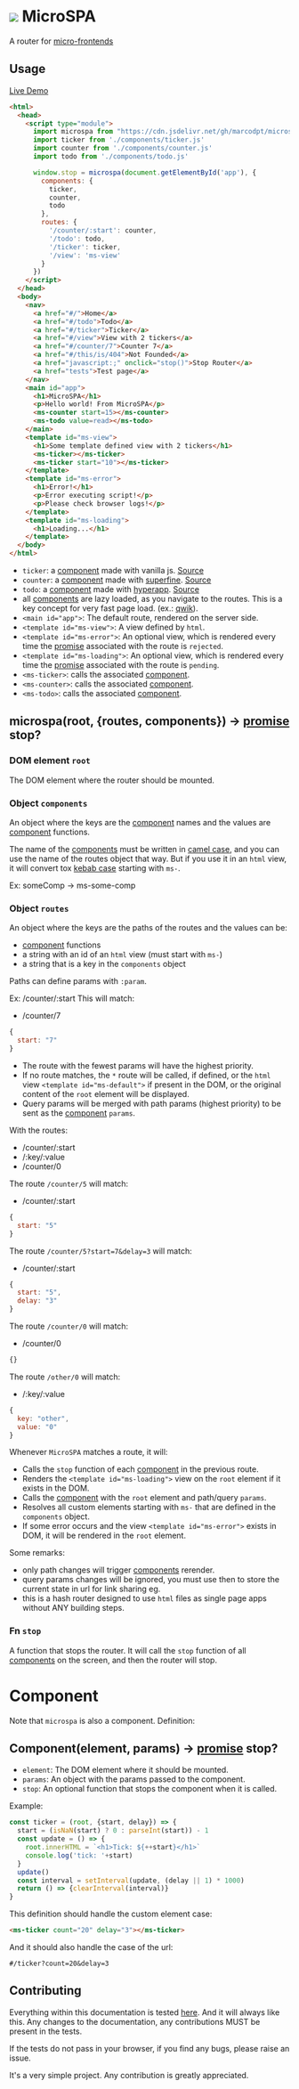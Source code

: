# ![](favicon.ico) MicroSPA
A router for [micro-frontends](https://micro-frontends.org/)

## Usage
[Live Demo](https://marcodpt.github.io/microspa/)

```html
<html>
  <head>
    <script type="module">
      import microspa from "https://cdn.jsdelivr.net/gh/marcodpt/microspa/index.js"
      import ticker from './components/ticker.js'
      import counter from './components/counter.js'
      import todo from './components/todo.js'

      window.stop = microspa(document.getElementById('app'), {
        components: {
          ticker,
          counter,
          todo
        },
        routes: {
          '/counter/:start': counter,
          '/todo': todo,
          '/ticker': ticker,
          '/view': 'ms-view'
        }
      })
    </script>
  </head>
  <body>
    <nav>
      <a href="#/">Home</a>
      <a href="#/todo">Todo</a>
      <a href="#/ticker">Ticker</a>
      <a href="#/view">View with 2 tickers</a>
      <a href="#/counter/7">Counter 7</a>
      <a href="#/this/is/404">Not Founded</a>
      <a href="javascript:;" onclick="stop()">Stop Router</a>
      <a href="tests">Test page</a>
    </nav>
    <main id="app">
      <h1>MicroSPA</h1>
      <p>Hello world! From MicroSPA</p>
      <ms-counter start=15></ms-counter>
      <ms-todo value=read></ms-todo>
    </main>
    <template id="ms-view">
      <h1>Some template defined view with 2 tickers</h1>
      <ms-ticker></ms-ticker>
      <ms-ticker start="10"></ms-ticker>
    </template>
    <template id="ms-error">
      <h1>Error!</h1>
      <p>Error executing script!</p>
      <p>Please check browser logs!</p>
    </template>
    <template id="ms-loading">
      <h1>Loading...</h1>
    </template>
  </body>
</html>
```
 - `ticker`: a [component](#-Component) made with vanilla js.
[Source](https://raw.githubusercontent.com/marcodpt/microspa/main/components/ticker.js) 
 - `counter`: a [component](#-Component) made with
[superfine](https://github.com/jorgebucaran/superfine).
[Source](https://raw.githubusercontent.com/marcodpt/microspa/main/components/counter.js) 
 - `todo`: a [component](#-Component) made with
[hyperapp](https://github.com/jorgebucaran/hyperapp).
[Source](https://raw.githubusercontent.com/marcodpt/microspa/main/components/todo.js) 
 - all [components](#-Component) are lazy loaded, as you navigate to the routes.
This is a key concept for very fast page load.
(ex.: [qwik](https://github.com/BuilderIO/qwik)).
 - `<main id="app">`: The default route, rendered on the server side.
 - `<template id="ms-view">`: A view defined by `html`.
 - `<template id="ms-error">`: An optional view, which is rendered every time the
[promise](https://developer.mozilla.org/en-US/docs/Web/JavaScript/Reference/Global_Objects/Promise)
associated with the route is `rejected`. 
 - `<template id="ms-loading">`: An optional view, which is rendered every time the
[promise](https://developer.mozilla.org/en-US/docs/Web/JavaScript/Reference/Global_Objects/Promise)
associated with the route is `pending`.
 - `<ms-ticker>`: calls the associated [component](#-Component).
 - `<ms-counter>`: calls the associated [component](#-Component).
 - `<ms-todo>`: calls the associated [component](#-Component).

## microspa(root, {routes, components}) -> [promise](https://developer.mozilla.org/en-US/docs/Web/JavaScript/Reference/Global_Objects/Promise) stop?

### DOM element `root`
The DOM element where the router should be mounted.

### Object `components`
An object where the keys are the [component](#-Component) names and the 
values are [component](#-Component) functions.

The name of the [components](#-Component) must be written in
[camel case](https://en.wikipedia.org/wiki/Camel_case),
and you can use the name of the routes object that way.
But if you use it in an `html` view, it will convert tox
[kebab case](https://en.wikipedia.org/wiki/Letter_case#Kebab_case)
starting with `ms-`.

Ex: someComp -> ms-some-comp

### Object `routes`
An object where the keys are the paths of the routes and the values can be:
 - [component](#-Component) functions
 - a string with an id of an `html` view (must start with `ms-`)
 - a string that is a key in the `components` object

Paths can define params with `:param`.

Ex: /counter/:start
This will match:
 - /counter/7
```js
{
  start: "7"
}
```

 - The route with the fewest params will have the highest priority.
 - If no route matches, the `*` route will be called, if defined,
or the `html` view `<template id="ms-default">` if present in the DOM,
or the original content of the `root` element will be displayed.
 - Query params will be merged with path params (highest priority) to be sent
as the [component](#-Component) `params`.

With the routes:
 - /counter/:start
 - /:key/:value
 - /counter/0

The route `/counter/5` will match:
 - /counter/:start
```js
{
  start: "5"
}
```

The route `/counter/5?start=7&delay=3` will match:
 - /counter/:start
```js
{
  start: "5",
  delay: "3"
}
```

The route `/counter/0` will match:
 - /counter/0
```js
{}
```

The route `/other/0` will match:
 - /:key/:value
```js
{
  key: "other",
  value: "0"
}
```

Whenever `MicroSPA` matches a route, it will:
 - Calls the `stop` function of each [component](#-Component) in the previous route.
 - Renders the `<template id="ms-loading">` view on the `root` element if it
exists in the DOM.
 - Calls the [component](#-Component) with the `root` element and path/query `params`.
 - Resolves all custom elements starting with `ms-` that are defined in the `components` object.
 - If some error occurs and the view `<template id="ms-error">` exists in DOM,
it will be rendered in the `root` element.

Some remarks:
 - only path changes will trigger [components](#-Component) rerender.
 - query params changes will be ignored, you must use then to store the current
state in url for link sharing eg. 
 - this is a hash router designed to use `html` files as single page apps
without ANY building steps.

### Fn `stop`
A function that stops the router. It will call the `stop` function of all
[components](#-Component) on the screen, and then the router will stop. 

# Component
Note that `microspa` is also a component.
Definition:

## Component(element, params) -> [promise](https://developer.mozilla.org/en-US/docs/Web/JavaScript/Reference/Global_Objects/Promise) stop?
- `element`: The DOM element where it should be mounted.
- `params`: An object with the params passed to the component.
- `stop`: An optional function that stops the component when it is called.

Example: 
```js
const ticker = (root, {start, delay}) => {
  start = (isNaN(start) ? 0 : parseInt(start)) - 1
  const update = () => {
    root.innerHTML = `<h1>Tick: ${++start}</h1>`
    console.log('tick: '+start)
  }
  update()
  const interval = setInterval(update, (delay || 1) * 1000)
  return () => {clearInterval(interval)}
}
```

This definition should handle the custom element case:
```html
<ms-ticker count="20" delay="3"></ms-ticker>
```

And it should also handle the case of the url:
```
#/ticker?count=20&delay=3
```

## Contributing
Everything within this documentation is tested 
[here](https://marcodpt.github.io/microspa/tests/).
And it will always like this. Any changes to the documentation,
any contributions MUST be present in the tests.

If the tests do not pass in your browser, if you find any bugs, please raise
an issue.

It's a very simple project. Any contribution is greatly appreciated.
